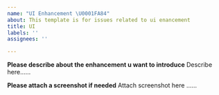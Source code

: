 ```yaml
---
name: "UI Enhancement \U0001FA84"
about: This template is for issues related to ui enancement
title: UI
labels: ''
assignees: ''

---
```


**Please describe about the enhancement u want to introduce**
Describe here......

**Please attach a screenshot if needed**
Attach screenshot here ......
